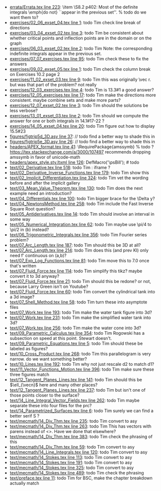 * [errata/Errata.tex line 223](../errata/Errata.tex#L223): \item \S8.2 p402: Most of the definite integrals \emph{do not} ``appear in the previous set''. % todo do we want them to?
* [exercises/02_06_exset_04.tex line 1](../exercises/02_06_exset_04.tex#L1): todo Tim check line break of directions
* [exercises/03_04_exset_02.tex line 3](../exercises/03_04_exset_02.tex#L3): todo Tim be consistent about whether critical points and inflection points are in the domain or on the graph
* [exercises/06_03_exset_02.tex line 2](../exercises/06_03_exset_02.tex#L2): todo Tim Note: the corresponding indefinite integrals appear in the previous set.
* [exercises/07_07_exercises.tex line 95](../exercises/07_07_exercises.tex#L95): todo Tim check these to fix the answers
* [exercises/09_02_exset_05.tex line 1](../exercises/09_02_exset_05.tex#L1): todo Tim check the column break on Exercises 10.2 page 2
* [exercises/11_02_exset_03.tex line 9](../exercises/11_02_exset_03.tex#L9): todo Tim this was originally \vec r.  but was that part of the problem? not really
* [exercises/12_03_exercises.tex line 4](../exercises/12_03_exercises.tex#L4): todo Tim is 13.3#1 a good answer?
* [exercises/12_05_exercises.tex line 17](../exercises/12_05_exercises.tex#L17): todo Tim make the directions more consistent.  maybe combine sets and make more parts?
* [exercises/12_07_exset_02.tex line 3](../exercises/12_07_exset_02.tex#L3): todo Tim should the solutions be less verbose?
* [exercises/13_01_exset_03.tex line 2](../exercises/13_01_exset_03.tex#L2): todo Tim should we compute the answer for one or both integrals in 14.1#17-22 ?
* [exercises/14_05_exset_04.tex line 20](../exercises/14_05_exset_04.tex#L20): todo Tim figure out how to display 15.5#23
* [figures/figtrip5d_3D.asy line 37](../figures/figtrip5d_3D.asy#L37): // todo find a better way to shade this in
* [figures/figtrip5e_3D.asy line 26](../figures/figtrip5e_3D.asy#L26): // todo find a better way to shade this in
* [headers/APEX_format.tex line 41](../headers/APEX_format.tex#L41): \RequirePackage{amssymb} % todo ? https://tex.stackexchange.com/a/3000/107497 recommends dropping amssymb in favor of unicode-math
* [headers/apex_style.sty.ltxml line 126](../headers/apex_style.sty.ltxml#L126): DefMacro('\psBill'); # todo
* [text/02_Derivative.tex line 518](../text/02_Derivative.tex#L518): todo Tim : iframe ?
* [text/02_Derivative_Inverse_Functions.tex line 179](../text/02_Derivative_Inverse_Functions.tex#L179): todo Tim show this
* [text/02_Implicit_Differentiation.tex line 324](../text/02_Implicit_Differentiation.tex#L324): todo Tim vet the wording before and after the implicit gallery
* [text/03_Mean_Value_Theorem.tex line 130](../text/03_Mean_Value_Theorem.tex#L130): todo Tim does the next example need an introduction?
* [text/04_Differentials.tex line 100](../text/04_Differentials.tex#L100): todo Tim bigger brace for the \Delta y?
* [text/04_NewtonsMethod.tex line 258](../text/04_NewtonsMethod.tex#L258): todo Tim include the Fast Inverse Square Root question?
* [text/05_Antiderivatives.tex line 14](../text/05_Antiderivatives.tex#L14): todo Tim should involve an interval in some way
* [text/05_Numerical_Integration.tex line 62](../text/05_Numerical_Integration.tex#L62): todo Tim maybe use \pi/4 to \pi/2 in (b) instead?
* [text/06_Trigonometric_Integrals.tex line 356](../text/06_Trigonometric_Integrals.tex#L356): todo Tim Fourier series problem?
* [text/07_Arc_Length.tex line 187](../text/07_Arc_Length.tex#L187): todo Tim should this be 3D at all?
* [text/07_Arc_Length.tex line 214](../text/07_Arc_Length.tex#L214): todo Tim does this (and prev KI) only need f' continuous on (a,b)?
* [text/07_Exp_Log_Functions.tex line 81](../text/07_Exp_Log_Functions.tex#L81): todo Tim move this to 7.0 once that's written
* [text/07_Fluid_Force.tex line 114](../text/07_Fluid_Force.tex#L114): todo Tim simplify this tikz? maybe convert it to 3d anyway?
* [text/07_Fluid_Force.tex line 21](../text/07_Fluid_Force.tex#L21): todo Tim should this be redone? or not, because Larry Green isn't on Youtube?
* [text/07_Fluid_Force.tex line 60](../text/07_Fluid_Force.tex#L60): todo Tim convert the cylindrical tank into a 3d image?
* [text/07_Shell_Method.tex line 58](../text/07_Shell_Method.tex#L58): todo Tim turn these into asymptote files
* [text/07_Work.tex line 193](../text/07_Work.tex#L193): todo Tim make the water tank figure into 3d?
* [text/07_Work.tex line 231](../text/07_Work.tex#L231): todo Tim make the simplified water tank into 3d?
* [text/07_Work.tex line 256](../text/07_Work.tex#L256): todo Tim make the water cone into 3d?
* [text/09_Parametric_Calculus.tex line 354](../text/09_Parametric_Calculus.tex#L354): todo Tim Rogowski has a subsection on speed at this point.  Stewart doesn't.
* [text/09_Parametric_Equations.tex line 5](../text/09_Parametric_Equations.tex#L5): todo Tim should these be labeled as figures?
* [text/10_Cross_Product.tex line 268](../text/10_Cross_Product.tex#L268): todo Tim this parallelogram is very narrow.  do we want something better?
* [text/10_Lines.tex line 192](../text/10_Lines.tex#L192): todo Tim why not just rescale d2 to match d1?
* [text/11_Vector_Functions_Motion.tex line 396](../text/11_Vector_Functions_Motion.tex#L396): todo Tim make sure these three figures match
* [text/12_Tangent_Planes_Lines.tex line 141](../text/12_Tangent_Planes_Lines.tex#L141): todo Tim should this be $\ell_{\vecn}$ here and many other places?
* [text/12_Tangent_Planes_Lines.tex line 237](../text/12_Tangent_Planes_Lines.tex#L237): todo Tim but isn't one of those points closer to the surface?
* [text/14_Line_Integral_Vector_Fields.tex line 262](../text/14_Line_Integral_Vector_Fields.tex#L262): todo Tim maybe separate these into four files for the prc?
* [text/14_Parametrized_Surfaces.tex line 6](../text/14_Parametrized_Surfaces.tex#L6): todo Tim surely we can find a better serif S ?
* [text/mecmath/14_Div_Thm.tex line 235](../text/mecmath/14_Div_Thm.tex#L235): todo Tim convert to asy
* [text/mecmath/14_Div_Thm.tex line 263](../text/mecmath/14_Div_Thm.tex#L263): todo Tim This has vectors with parens instead of <>.  Have we done that elsewhere?
* [text/mecmath/14_Div_Thm.tex line 383](../text/mecmath/14_Div_Thm.tex#L383): todo Tim check the phrasing of this
* [text/mecmath/14_Div_Thm.tex line 59](../text/mecmath/14_Div_Thm.tex#L59): todo Tim convert to asy
* [text/mecmath/14_Line_Integrals.tex line 120](../text/mecmath/14_Line_Integrals.tex#L120): todo Tim convert to asy
* [text/mecmath/14_Stokes.tex line 113](../text/mecmath/14_Stokes.tex#L113): todo Tim convert to asy
* [text/mecmath/14_Stokes.tex line 191](../text/mecmath/14_Stokes.tex#L191): todo Tim convert to asy
* [text/mecmath/14_Stokes.tex line 325](../text/mecmath/14_Stokes.tex#L325): todo Tim convert to asy
* [text/mecmath/14_Stokes.tex line 489](../text/mecmath/14_Stokes.tex#L489): todo Tim check the phrasing
* [text/preface.tex line 11](../text/preface.tex#L11): todo Tim for BSC, make the chapter breakdown actually match
